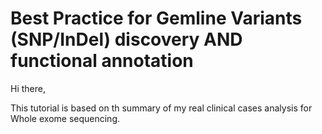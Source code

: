 # Best Practice for Gemline Variants (SNP/InDel) discovery AND functional annotation
Hi there, 

This tutorial is based on th summary of my real clinical cases analysis for Whole exome sequencing. 
